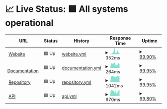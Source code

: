# 📈 Live Status: <!--live status--> **🟩 All systems operational**

<!--start: status pages-->
<!-- This summary is generated by Upptime (https://github.com/upptime/upptime) -->
<!-- Do not edit this manually, your changes will be overwritten -->
<!-- prettier-ignore -->
| URL | Status | History | Response Time | Uptime |
| --- | ------ | ------- | ------------- | ------ |
| <img alt="" src="https://leavesmc.org/assets/logo/256x.png" height="13"> [Website](https://leavesmc.org/) | 🟩 Up | [website.yml](https://github.com/LeavesMC/Status/commits/HEAD/history/website.yml) | <details><summary><img alt="Response time graph" src="./graphs/website/response-time-week.png" height="20"> 352ms</summary><br><a href="https://LeavesMC.github.io/Status/history/website"><img alt="Response time 603" src="https://img.shields.io/endpoint?url=https%3A%2F%2Fraw.githubusercontent.com%2FLeavesMC%2FStatus%2FHEAD%2Fapi%2Fwebsite%2Fresponse-time.json"></a><br><a href="https://LeavesMC.github.io/Status/history/website"><img alt="24-hour response time 407" src="https://img.shields.io/endpoint?url=https%3A%2F%2Fraw.githubusercontent.com%2FLeavesMC%2FStatus%2FHEAD%2Fapi%2Fwebsite%2Fresponse-time-day.json"></a><br><a href="https://LeavesMC.github.io/Status/history/website"><img alt="7-day response time 352" src="https://img.shields.io/endpoint?url=https%3A%2F%2Fraw.githubusercontent.com%2FLeavesMC%2FStatus%2FHEAD%2Fapi%2Fwebsite%2Fresponse-time-week.json"></a><br><a href="https://LeavesMC.github.io/Status/history/website"><img alt="30-day response time 665" src="https://img.shields.io/endpoint?url=https%3A%2F%2Fraw.githubusercontent.com%2FLeavesMC%2FStatus%2FHEAD%2Fapi%2Fwebsite%2Fresponse-time-month.json"></a><br><a href="https://LeavesMC.github.io/Status/history/website"><img alt="1-year response time 603" src="https://img.shields.io/endpoint?url=https%3A%2F%2Fraw.githubusercontent.com%2FLeavesMC%2FStatus%2FHEAD%2Fapi%2Fwebsite%2Fresponse-time-year.json"></a></details> | <details><summary><a href="https://LeavesMC.github.io/Status/history/website">99.90%</a></summary><a href="https://LeavesMC.github.io/Status/history/website"><img alt="All-time uptime 99.98%" src="https://img.shields.io/endpoint?url=https%3A%2F%2Fraw.githubusercontent.com%2FLeavesMC%2FStatus%2FHEAD%2Fapi%2Fwebsite%2Fuptime.json"></a><br><a href="https://LeavesMC.github.io/Status/history/website"><img alt="24-hour uptime 99.31%" src="https://img.shields.io/endpoint?url=https%3A%2F%2Fraw.githubusercontent.com%2FLeavesMC%2FStatus%2FHEAD%2Fapi%2Fwebsite%2Fuptime-day.json"></a><br><a href="https://LeavesMC.github.io/Status/history/website"><img alt="7-day uptime 99.90%" src="https://img.shields.io/endpoint?url=https%3A%2F%2Fraw.githubusercontent.com%2FLeavesMC%2FStatus%2FHEAD%2Fapi%2Fwebsite%2Fuptime-week.json"></a><br><a href="https://LeavesMC.github.io/Status/history/website"><img alt="30-day uptime 99.92%" src="https://img.shields.io/endpoint?url=https%3A%2F%2Fraw.githubusercontent.com%2FLeavesMC%2FStatus%2FHEAD%2Fapi%2Fwebsite%2Fuptime-month.json"></a><br><a href="https://LeavesMC.github.io/Status/history/website"><img alt="1-year uptime 99.98%" src="https://img.shields.io/endpoint?url=https%3A%2F%2Fraw.githubusercontent.com%2FLeavesMC%2FStatus%2FHEAD%2Fapi%2Fwebsite%2Fuptime-year.json"></a></details>
| <img alt="" src="https://framerusercontent.com/images/93a6peqhbHQaWP67zttmrKDazq4.png" height="13"> [Documentation](https://docs.leavesmc.org/) | 🟩 Up | [documentation.yml](https://github.com/LeavesMC/Status/commits/HEAD/history/documentation.yml) | <details><summary><img alt="Response time graph" src="./graphs/documentation/response-time-week.png" height="20"> 264ms</summary><br><a href="https://LeavesMC.github.io/Status/history/documentation"><img alt="Response time 352" src="https://img.shields.io/endpoint?url=https%3A%2F%2Fraw.githubusercontent.com%2FLeavesMC%2FStatus%2FHEAD%2Fapi%2Fdocumentation%2Fresponse-time.json"></a><br><a href="https://LeavesMC.github.io/Status/history/documentation"><img alt="24-hour response time 254" src="https://img.shields.io/endpoint?url=https%3A%2F%2Fraw.githubusercontent.com%2FLeavesMC%2FStatus%2FHEAD%2Fapi%2Fdocumentation%2Fresponse-time-day.json"></a><br><a href="https://LeavesMC.github.io/Status/history/documentation"><img alt="7-day response time 264" src="https://img.shields.io/endpoint?url=https%3A%2F%2Fraw.githubusercontent.com%2FLeavesMC%2FStatus%2FHEAD%2Fapi%2Fdocumentation%2Fresponse-time-week.json"></a><br><a href="https://LeavesMC.github.io/Status/history/documentation"><img alt="30-day response time 402" src="https://img.shields.io/endpoint?url=https%3A%2F%2Fraw.githubusercontent.com%2FLeavesMC%2FStatus%2FHEAD%2Fapi%2Fdocumentation%2Fresponse-time-month.json"></a><br><a href="https://LeavesMC.github.io/Status/history/documentation"><img alt="1-year response time 352" src="https://img.shields.io/endpoint?url=https%3A%2F%2Fraw.githubusercontent.com%2FLeavesMC%2FStatus%2FHEAD%2Fapi%2Fdocumentation%2Fresponse-time-year.json"></a></details> | <details><summary><a href="https://LeavesMC.github.io/Status/history/documentation">99.95%</a></summary><a href="https://LeavesMC.github.io/Status/history/documentation"><img alt="All-time uptime 99.99%" src="https://img.shields.io/endpoint?url=https%3A%2F%2Fraw.githubusercontent.com%2FLeavesMC%2FStatus%2FHEAD%2Fapi%2Fdocumentation%2Fuptime.json"></a><br><a href="https://LeavesMC.github.io/Status/history/documentation"><img alt="24-hour uptime 99.65%" src="https://img.shields.io/endpoint?url=https%3A%2F%2Fraw.githubusercontent.com%2FLeavesMC%2FStatus%2FHEAD%2Fapi%2Fdocumentation%2Fuptime-day.json"></a><br><a href="https://LeavesMC.github.io/Status/history/documentation"><img alt="7-day uptime 99.95%" src="https://img.shields.io/endpoint?url=https%3A%2F%2Fraw.githubusercontent.com%2FLeavesMC%2FStatus%2FHEAD%2Fapi%2Fdocumentation%2Fuptime-week.json"></a><br><a href="https://LeavesMC.github.io/Status/history/documentation"><img alt="30-day uptime 99.97%" src="https://img.shields.io/endpoint?url=https%3A%2F%2Fraw.githubusercontent.com%2FLeavesMC%2FStatus%2FHEAD%2Fapi%2Fdocumentation%2Fuptime-month.json"></a><br><a href="https://LeavesMC.github.io/Status/history/documentation"><img alt="1-year uptime 99.99%" src="https://img.shields.io/endpoint?url=https%3A%2F%2Fraw.githubusercontent.com%2FLeavesMC%2FStatus%2FHEAD%2Fapi%2Fdocumentation%2Fuptime-year.json"></a></details>
| <img alt="" src="https://avatars.githubusercontent.com/u/88636591" height="13"> [Repository](https://repo.leavesmc.org/) | 🟩 Up | [repository.yml](https://github.com/LeavesMC/Status/commits/HEAD/history/repository.yml) | <details><summary><img alt="Response time graph" src="./graphs/repository/response-time-week.png" height="20"> 1042ms</summary><br><a href="https://LeavesMC.github.io/Status/history/repository"><img alt="Response time 939" src="https://img.shields.io/endpoint?url=https%3A%2F%2Fraw.githubusercontent.com%2FLeavesMC%2FStatus%2FHEAD%2Fapi%2Frepository%2Fresponse-time.json"></a><br><a href="https://LeavesMC.github.io/Status/history/repository"><img alt="24-hour response time 965" src="https://img.shields.io/endpoint?url=https%3A%2F%2Fraw.githubusercontent.com%2FLeavesMC%2FStatus%2FHEAD%2Fapi%2Frepository%2Fresponse-time-day.json"></a><br><a href="https://LeavesMC.github.io/Status/history/repository"><img alt="7-day response time 1042" src="https://img.shields.io/endpoint?url=https%3A%2F%2Fraw.githubusercontent.com%2FLeavesMC%2FStatus%2FHEAD%2Fapi%2Frepository%2Fresponse-time-week.json"></a><br><a href="https://LeavesMC.github.io/Status/history/repository"><img alt="30-day response time 999" src="https://img.shields.io/endpoint?url=https%3A%2F%2Fraw.githubusercontent.com%2FLeavesMC%2FStatus%2FHEAD%2Fapi%2Frepository%2Fresponse-time-month.json"></a><br><a href="https://LeavesMC.github.io/Status/history/repository"><img alt="1-year response time 939" src="https://img.shields.io/endpoint?url=https%3A%2F%2Fraw.githubusercontent.com%2FLeavesMC%2FStatus%2FHEAD%2Fapi%2Frepository%2Fresponse-time-year.json"></a></details> | <details><summary><a href="https://LeavesMC.github.io/Status/history/repository">99.95%</a></summary><a href="https://LeavesMC.github.io/Status/history/repository"><img alt="All-time uptime 99.99%" src="https://img.shields.io/endpoint?url=https%3A%2F%2Fraw.githubusercontent.com%2FLeavesMC%2FStatus%2FHEAD%2Fapi%2Frepository%2Fuptime.json"></a><br><a href="https://LeavesMC.github.io/Status/history/repository"><img alt="24-hour uptime 99.65%" src="https://img.shields.io/endpoint?url=https%3A%2F%2Fraw.githubusercontent.com%2FLeavesMC%2FStatus%2FHEAD%2Fapi%2Frepository%2Fuptime-day.json"></a><br><a href="https://LeavesMC.github.io/Status/history/repository"><img alt="7-day uptime 99.95%" src="https://img.shields.io/endpoint?url=https%3A%2F%2Fraw.githubusercontent.com%2FLeavesMC%2FStatus%2FHEAD%2Fapi%2Frepository%2Fuptime-week.json"></a><br><a href="https://LeavesMC.github.io/Status/history/repository"><img alt="30-day uptime 99.99%" src="https://img.shields.io/endpoint?url=https%3A%2F%2Fraw.githubusercontent.com%2FLeavesMC%2FStatus%2FHEAD%2Fapi%2Frepository%2Fuptime-month.json"></a><br><a href="https://LeavesMC.github.io/Status/history/repository"><img alt="1-year uptime 99.99%" src="https://img.shields.io/endpoint?url=https%3A%2F%2Fraw.githubusercontent.com%2FLeavesMC%2FStatus%2FHEAD%2Fapi%2Frepository%2Fuptime-year.json"></a></details>
| <img alt="" src="https://github.com/LeavesMC/Status/assets/81231195/2b530251-b6bb-4eb6-884b-af4056c0a60c" height="13"> [API](https://api.leavesmc.org/v2/docs) | 🟩 Up | [api.yml](https://github.com/LeavesMC/Status/commits/HEAD/history/api.yml) | <details><summary><img alt="Response time graph" src="./graphs/api/response-time-week.png" height="20"> 670ms</summary><br><a href="https://LeavesMC.github.io/Status/history/api"><img alt="Response time 818" src="https://img.shields.io/endpoint?url=https%3A%2F%2Fraw.githubusercontent.com%2FLeavesMC%2FStatus%2FHEAD%2Fapi%2Fapi%2Fresponse-time.json"></a><br><a href="https://LeavesMC.github.io/Status/history/api"><img alt="24-hour response time 625" src="https://img.shields.io/endpoint?url=https%3A%2F%2Fraw.githubusercontent.com%2FLeavesMC%2FStatus%2FHEAD%2Fapi%2Fapi%2Fresponse-time-day.json"></a><br><a href="https://LeavesMC.github.io/Status/history/api"><img alt="7-day response time 670" src="https://img.shields.io/endpoint?url=https%3A%2F%2Fraw.githubusercontent.com%2FLeavesMC%2FStatus%2FHEAD%2Fapi%2Fapi%2Fresponse-time-week.json"></a><br><a href="https://LeavesMC.github.io/Status/history/api"><img alt="30-day response time 655" src="https://img.shields.io/endpoint?url=https%3A%2F%2Fraw.githubusercontent.com%2FLeavesMC%2FStatus%2FHEAD%2Fapi%2Fapi%2Fresponse-time-month.json"></a><br><a href="https://LeavesMC.github.io/Status/history/api"><img alt="1-year response time 818" src="https://img.shields.io/endpoint?url=https%3A%2F%2Fraw.githubusercontent.com%2FLeavesMC%2FStatus%2FHEAD%2Fapi%2Fapi%2Fresponse-time-year.json"></a></details> | <details><summary><a href="https://LeavesMC.github.io/Status/history/api">99.80%</a></summary><a href="https://LeavesMC.github.io/Status/history/api"><img alt="All-time uptime 99.98%" src="https://img.shields.io/endpoint?url=https%3A%2F%2Fraw.githubusercontent.com%2FLeavesMC%2FStatus%2FHEAD%2Fapi%2Fapi%2Fuptime.json"></a><br><a href="https://LeavesMC.github.io/Status/history/api"><img alt="24-hour uptime 98.61%" src="https://img.shields.io/endpoint?url=https%3A%2F%2Fraw.githubusercontent.com%2FLeavesMC%2FStatus%2FHEAD%2Fapi%2Fapi%2Fuptime-day.json"></a><br><a href="https://LeavesMC.github.io/Status/history/api"><img alt="7-day uptime 99.80%" src="https://img.shields.io/endpoint?url=https%3A%2F%2Fraw.githubusercontent.com%2FLeavesMC%2FStatus%2FHEAD%2Fapi%2Fapi%2Fuptime-week.json"></a><br><a href="https://LeavesMC.github.io/Status/history/api"><img alt="30-day uptime 99.94%" src="https://img.shields.io/endpoint?url=https%3A%2F%2Fraw.githubusercontent.com%2FLeavesMC%2FStatus%2FHEAD%2Fapi%2Fapi%2Fuptime-month.json"></a><br><a href="https://LeavesMC.github.io/Status/history/api"><img alt="1-year uptime 99.98%" src="https://img.shields.io/endpoint?url=https%3A%2F%2Fraw.githubusercontent.com%2FLeavesMC%2FStatus%2FHEAD%2Fapi%2Fapi%2Fuptime-year.json"></a></details>

<!--end: status pages-->

